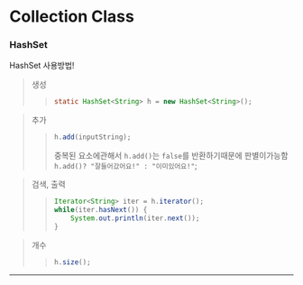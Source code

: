 # Collection Class

### HashSet<type>
HashSet 사용방법!

>생성
>> ```java
>>static HashSet<String> h = new HashSet<String>();
>>```
  
>추가
>>```java
>>h.add(inputString);
>>```
>>
>>중복된 요소에관해서 ```h.add()```는 ```false```를 반환하기때문에 판별이가능함<br/>```h.add()? "잘들어갔어요!" : "이미있어요!"```;

>검색, 출력
>>```java
>>Iterator<String> iter = h.iterator();
>>while(iter.hasNext()) {
>>     System.out.println(iter.next());
>>}
>>```

>개수
>>```java
>>h.size();
>>```
---
